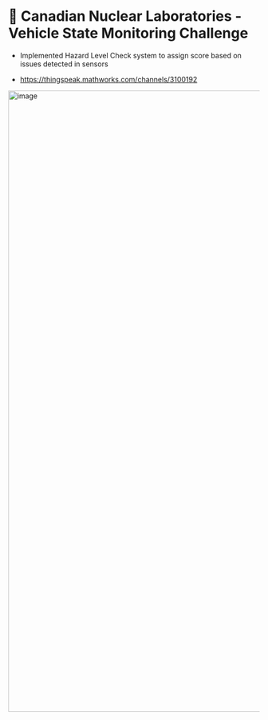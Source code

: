 # 🚛 Canadian Nuclear Laboratories - Vehicle State Monitoring Challenge

- Implemented Hazard Level Check system to assign score based on issues detected in sensors

- https://thingspeak.mathworks.com/channels/3100192

 <img width="1882" height="1244" alt="image" src="https://github.com/user-attachments/assets/1b89552a-b46b-4d6c-8ae9-c7834bbda45e" />
